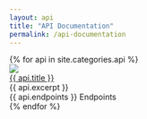 ```yaml
---
layout: api
title: "API Documentation"
permalink: /api-documentation
---
```

<div class="ui stackable grid container">
	{% for api in site.categories.api %}
	<div class="four wide column">
		<div class="ui card">
			<div class="image">
				<img src="{{ site.baseurl }}/uploads/posts/{{ api.cover }}">
			</div>
			<div class="content">
				<a href="{{ site.baseurl }}{{ api.url }}" class="header">{{ api.title }}</a>
				<!-- <div class="meta">
					<span class="date">Last Updated : {{ api.date | date_to_long_string }}</span>
				</div> -->
				<div class="description">
					{{ api.excerpt }}
				</div>
			</div>
			<div class="extra content">
				<a>
					<i class="life ring icon"></i>
					{{ api.endpoints }} Endpoints
				</a>
			</div>
		</div>
	</div>
	{% endfor %}
</div>